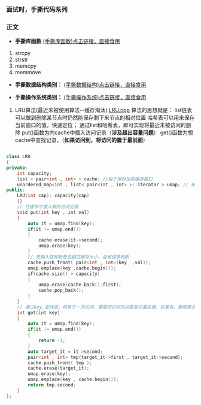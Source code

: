 ### 面试时，手撕代码系列



### 正文

- **手撕库函数**
[(手撕库函数)点击链接，直接食用](./code/hand_libs.cpp)
1. strcpy
2. strstr
3. memcpy
4. memmove

- **手撕数据结构类别：**
[(手撕数据结构)点击链接，直接食用](./code/hand_data_structure.cpp)


- **手撕操作系统类别：**
[(手撕操作系统)点击链接，直接食用](./code/hand_os.cpp)

1. LRU算法(最近未被使用算法--缓存淘汰)
   [LRU.cpp](./LRU.cpp)
    算法的思想就是：
        list链表可以做到删除某节点时仍然能保存剩下来节点的相对位置
        哈希表可以用来保存当前窗口的值，快速定位；
        通过list和哈希表，即可实现将最近未被访问的删除
        put()函数为向cache中插入访问记录（**涉及超出容量问题**）
        get()函数为想cache中查找记录，（**如果访问到，将访问的置于最前面**）
```cpp

class LRU
{
private:
    int capacity;
    list < pair<int , int> > cache; //用于保存当前缓存窗口
    unordered_map<int , list< pair<int , int> >::iterator > umap; // 编号以及在list中的下标，方便删除
public:
    LRU(int cap): capacity(cap)
    {}
    // 往缓存中插入新的访问记录
    void put(int key , int val)
    {
        auto it = umap.find(key);
        if(it != umap.end())
        {
            cache.erase(it->second);
            umap.erase(key);
        }
        // 先插入在判断是否超过缓存大小，会省很多判断
        cache.push_front( pair<int , int>(key  ,val));
        umap.emplace(key ,cache.begin()); 
        if(cache.size() > capacity) 
        {
            umap.erase(cache.back().first);
            cache.pop_back();
        }
    }
    // 通过key,查找值，相当于一次访问，需要把访问的对象放在最前面，如果有，删除原来的
    int get(int key)
    {
        auto it = umap.find(key);
        if(it != umap.end())
        {
            return -1;
        }
        auto target_it = it->second;
        pair<int , int> tmp{target_it->first , target_it->second};
        cache.push_front( tmp );
        cache.erase(target_it);
        umap.erase(key);
        umap.emplace(key , cache.begin());
        return tmp.second;
    }
};

```
